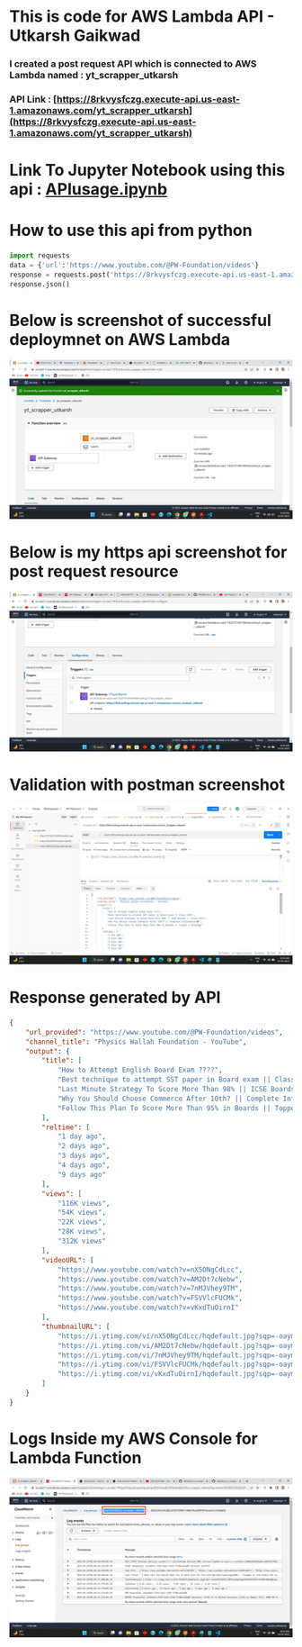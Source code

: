 # This is code for AWS Lambda API - Utkarsh Gaikwad

### I created a post request API which is connected to AWS Lambda named : yt_scrapper_utkarsh
### API Link : [https://8rkvysfczg.execute-api.us-east-1.amazonaws.com/yt_scrapper_utkarsh](https://8rkvysfczg.execute-api.us-east-1.amazonaws.com/yt_scrapper_utkarsh)

# Link To Jupyter Notebook using this api : [APIusage.ipynb](APIusage.ipynb)

# How to use this api from python

```python
import requests
data = {'url':'https://www.youtube.com/@PW-Foundation/videos'}
response = requests.post('https://8rkvysfczg.execute-api.us-east-1.amazonaws.com/yt_scrapper_utkarsh',json=data)
response.json()
```

# Below is screenshot of successful deploymnet on AWS Lambda

![AWS Lambda Function Deployed](./Screenshots/Lambda%20Function%20yt_scrapper.jpg)

# Below is my https api screenshot for post request resource

![YTApi Gateway](./Screenshots/API%20Gateway.jpg)

# Validation with postman screenshot

![Postman Validation of API](./Screenshots/Postman%20Test.jpg)

# Response generated by API

```json
{
    "url_provided": "https://www.youtube.com/@PW-Foundation/videos",
    "channel_title": "Physics Wallah Foundation - YouTube",
    "output": {
        "title": [
            "How to Attempt English Board Exam ????",
            "Best technique to attempt SST paper in Board exam || Class 10th",
            "Last Minute Strategy To Score More Than 98% || ICSE Boards || Class-10th",
            "Why You Should Choose Commerce After 10th? || Complete Information💯",
            "Follow This Plan To Score More Than 95% in Boards || Topper's Strategy"
        ],
        "reltime": [
            "1 day ago",
            "2 days ago",
            "3 days ago",
            "4 days ago",
            "9 days ago"
        ],
        "views": [
            "116K views",
            "54K views",
            "22K views",
            "28K views",
            "312K views"
        ],
        "videoURL": [
            "https://www.youtube.com/watch?v=nX5ONgCdLcc",
            "https://www.youtube.com/watch?v=AM2Dt7cNebw",
            "https://www.youtube.com/watch?v=7nMJVhey9TM",
            "https://www.youtube.com/watch?v=FSVVlcFUCMk",
            "https://www.youtube.com/watch?v=vKxdTuOirnI"
        ],
        "thumbnailURL": [
            "https://i.ytimg.com/vi/nX5ONgCdLcc/hqdefault.jpg?sqp=-oaymwEcCNACELwBSFXyq4qpAw4IARUAAIhCGAFwAcABBg==&rs=AOn4CLBaa_KLfKyYbUYRsb5xf0YCp1YrlQ",
            "https://i.ytimg.com/vi/AM2Dt7cNebw/hqdefault.jpg?sqp=-oaymwEcCNACELwBSFXyq4qpAw4IARUAAIhCGAFwAcABBg==&rs=AOn4CLBJHWHabeJ94dcUDlDDNfvQxnUfJg",
            "https://i.ytimg.com/vi/7nMJVhey9TM/hqdefault.jpg?sqp=-oaymwEcCNACELwBSFXyq4qpAw4IARUAAIhCGAFwAcABBg==&rs=AOn4CLDHikOj7gH4eQNudv7c1qNbwcMWyA",
            "https://i.ytimg.com/vi/FSVVlcFUCMk/hqdefault.jpg?sqp=-oaymwEcCNACELwBSFXyq4qpAw4IARUAAIhCGAFwAcABBg==&rs=AOn4CLAadJS9mLtZptLHtKHEefPgqk3NCg",
            "https://i.ytimg.com/vi/vKxdTuOirnI/hqdefault.jpg?sqp=-oaymwEcCNACELwBSFXyq4qpAw4IARUAAIhCGAFwAcABBg==&rs=AOn4CLBonfyIr0oe5WzFo2o2hoU5Yxbv8w"
        ]
    }
}
```
# Logs Inside my AWS Console for Lambda Function

![Logs Screenshot](./Screenshots/AWSLogs.jpg)